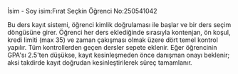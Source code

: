 İsim - Soy isim:Fırat Seçkin Öğrenci No:250541042

Bu ders kayıt sistemi, öğrenci kimlik doğrulaması ile başlar ve bir ders seçim döngüsüne girer. Öğrenci her ders eklediğinde sırasıyla kontenjan, ön koşul, kredi limiti (max 35) ve zaman çakışması olmak üzere dört temel kontrol yapılır. Tüm kontrollerden geçen dersler sepete eklenir. Eğer öğrencinin GPA'sı 2.5'ten düşükse, kayıt kesinleşmeden önce danışman onayı beklenir; aksi takdirde kayıt doğrudan kesinleştirilerek süreç tamamlanır.

